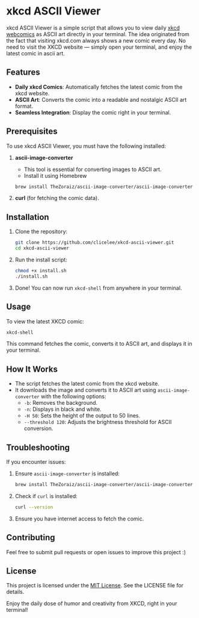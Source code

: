 # xkcd ASCII Viewer

xkcd ASCII Viewer is a simple script that allows you to view daily [xkcd webcomics](https://xkcd.com) as ASCII art directly in your terminal. The idea originated from the fact that visiting xkcd.com always shows a new comic every day. No need to visit the XKCD website — simply open your terminal, and enjoy the latest comic in ascii art.

## Features
- **Daily xkcd Comics**: Automatically fetches the latest comic from the xkcd website.
- **ASCII Art**: Converts the comic into a readable and nostalgic ASCII art format.
- **Seamless Integration**: Display the comic right in your terminal.

## Prerequisites
To use xkcd ASCII Viewer, you must have the following installed:

1. **ascii-image-converter**
   - This tool is essential for converting images to ASCII art.
   - Install it using Homebrew
   ```bash
   brew install TheZoraiz/ascii-image-converter/ascii-image-converter
   ```

2. **curl** (for fetching the comic data).

## Installation

1. Clone the repository:
   ```bash
   git clone https://github.com/clicelee/xkcd-ascii-viewer.git
   cd xkcd-ascii-viewer
   ```

2. Run the install script:
   ```bash
   chmod +x install.sh
   ./install.sh
   ```

3. Done! You can now run `xkcd-shell` from anywhere in your terminal.

## Usage
To view the latest XKCD comic:
```bash
xkcd-shell
```
This command fetches the comic, converts it to ASCII art, and displays it in your terminal.

## How It Works
- The script fetches the latest comic from the xkcd website.
- It downloads the image and converts it to ASCII art using `ascii-image-converter` with the following options:
  - `-b`: Removes the background.
  - `-n`: Displays in black and white.
  - `-H 50`: Sets the height of the output to 50 lines.
  - `--threshold 120`: Adjusts the brightness threshold for ASCII conversion.

## Troubleshooting
If you encounter issues:
1. Ensure `ascii-image-converter` is installed:
   ```bash
   brew install TheZoraiz/ascii-image-converter/ascii-image-converter
   ```

3. Check if `curl` is installed:
   ```bash
   curl --version
   ```

4. Ensure you have internet access to fetch the comic.

## Contributing
Feel free to submit pull requests or open issues to improve this project :)

## License
This project is licensed under the [MIT License](https://github.com/clicelee/xkcd-ascii-viewer/blob/main/LICENSE.md). See the LICENSE file for details.

Enjoy the daily dose of humor and creativity from XKCD, right in your terminal!

